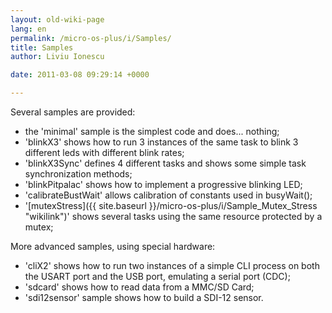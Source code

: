 ```yaml
---
layout: old-wiki-page
lang: en
permalink: /micro-os-plus/i/Samples/
title: Samples
author: Liviu Ionescu

date: 2011-03-08 09:29:14 +0000

---
```


Several samples are provided:

-   the 'minimal' sample is the simplest code and does... nothing;
-   'blinkX3' shows how to run 3 instances of the same task to blink 3 different leds with different blink rates;
-   'blinkX3Sync' defines 4 different tasks and shows some simple task synchronization methods;
-   'blinkPitpalac' shows how to implement a progressive blinking LED;
-   'calibrateBustWait' allows calibration of constants used in busyWait();
-   '[mutexStress]({{ site.baseurl }}/micro-os-plus/i/Sample_Mutex_Stress "wikilink")' shows several tasks using the same resource protected by a mutex;

More advanced samples, using special hardware:

-   'cliX2' shows how to run two instances of a simple CLI process on both the USART port and the USB port, emulating a serial port (CDC);
-   'sdcard' shows how to read data from a MMC/SD Card;
-   'sdi12sensor' sample shows how to build a SDI-12 sensor.
